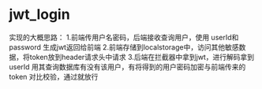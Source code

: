 # jwt_login

实现的大概思路：
1.前端传用户名密码，后端接收查询用户，使用 userId和password 生成jwt返回给前端
2.前端存储到localstorage中，访问其他敏感数据，将token放到header请求头中请求
3.后端在拦截器中拿到jwt，进行解码拿到userId 用其查询数据库有没有该用户，有将得到的用户密码加密与前端传来的 token 对比校验，通过就放行
